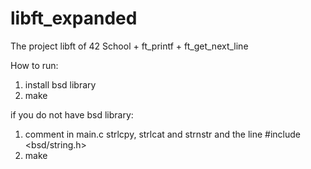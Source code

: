 # libft_expanded
The project libft of 42 School + ft_printf + ft_get_next_line

How to run:
1) install bsd library
2) make 

if you do not have bsd library:
1) comment in main.c strlcpy, strlcat and strnstr and the line #include <bsd/string.h>
2) make
